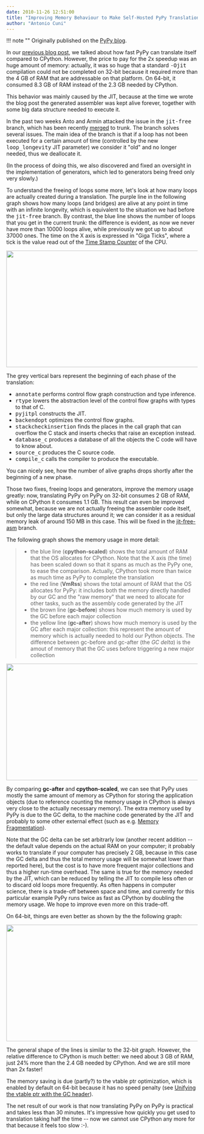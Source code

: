 ```yaml
---
date: 2010-11-26 12:51:00
title: "Improving Memory Behaviour to Make Self-Hosted PyPy Translations Practical"
author: "Antonio Cuni"
---
```


!!! note ""
    Originally published on the [PyPy blog](https://pypy.org/posts/2010/11/improving-memory-behaviour-to-make-self-856966667913962461.html).


<html><body><p>In our <a class="reference external" href="/posts/2010/11/snake-which-bites-its-tail-pypy-jitting-5161284681004717142.html">previous blog post</a>, we talked about how fast PyPy can translate
itself compared to CPython.  However, the price to pay for the 2x speedup was
an huge amount of memory: actually, it was so huge that a standard <tt class="docutils literal"><span class="pre">-Ojit</span></tt>
compilation could not be completed on 32-bit because it required more than the
4 GB of RAM that are addressable on that platform.  On 64-bit, it consumed
8.3 GB of RAM instead of the 2.3 GB needed by CPython.
</p>
<!-- more -->

<p>This behavior was mainly caused by the JIT, because at the time we wrote the
blog post the generated assembler was kept alive forever, together with some
big data structure needed to execute it.</p>
<p>In the past two weeks Anto and Armin attacked the issue in the <tt class="docutils literal"><span class="pre">jit-free</span></tt>
branch, which has been recently <a class="reference external" href="https://codespeak.net/pipermail/pypy-svn/2010-November/045019.html">merged</a> to trunk.  The branch solves several
issues. The main idea of the branch is that if a
loop has not been executed for a certain amount of time (controlled by the new
<tt class="docutils literal">loop_longevity</tt> JIT parameter) we consider it "old" and no longer needed,
thus we deallocate it.</p>
<p>(In the process of doing this, we also discovered and fixed an
oversight in the implementation of generators, which led to generators being
freed only very slowly.)</p>
<p>To understand the freeing of loops some more, let's look at how many loops are
actually created during a translation.
The purple line in the following graph shows how many loops (and bridges) are
alive at any point in time with an infinite longevity, which is equivalent to
the situation we had before the <tt class="docutils literal"><span class="pre">jit-free</span></tt> branch.  By contrast, the blue
line shows the number of loops that you get in the current trunk: the
difference is evident, as now we never have more than 10000 loops alive, while
previously we got up to about 37000 ones.  The time on the X axis is expressed
in "Giga Ticks", where a tick is the value read out of the <a class="reference external" href="https://en.wikipedia.org/wiki/Time_Stamp_Counter">Time Stamp Counter</a>
of the CPU.</p>

<a href="https://3.bp.blogspot.com/_4gR6Ggu8oHQ/TO-wIZWQVmI/AAAAAAAAAKs/J4PKLIFxxOc/s1600/loop-longevity-64-gcdelta.png"><img alt="" border="0" id="BLOGGER_PHOTO_ID_5543843324606043746" src="https://3.bp.blogspot.com/_4gR6Ggu8oHQ/TO-wIZWQVmI/AAAAAAAAAKs/J4PKLIFxxOc/s600/loop-longevity-64-gcdelta.png" style="cursor: pointer; cursor: hand; width: 600px; height: 306px;"></a>

<p>The grey vertical bars represent the beginning of each phase of the
translation:</p>
<ul class="simple">
<li><tt class="docutils literal">annotate</tt> performs control flow graph construction and type inference.</li>
<li><tt class="docutils literal">rtype</tt> lowers the abstraction level of the control flow graphs with types to that of C.</li>
<li><tt class="docutils literal">pyjitpl</tt> constructs the JIT.</li>
<li><tt class="docutils literal">backendopt</tt> optimizes the control flow graphs.</li>
<li><tt class="docutils literal">stackcheckinsertion</tt> finds the places in the call graph that can overflow the C stack and inserts checks that raise an exception instead.</li>
<li><tt class="docutils literal">database_c</tt> produces a database of all the objects the C code will have to know about.</li>
<li><tt class="docutils literal">source_c</tt> produces the C source code.</li>
<li><tt class="docutils literal">compile_c</tt> calls the compiler to produce the executable.</li>
</ul>
<p>You can nicely see, how the number of alive graphs drops shortly after the
beginning of a new phase.</p>
<p>Those two fixes, freeing loops and generators, improve the memory usage greatly:
now, translating PyPy
on PyPy on 32-bit consumes 2 GB of RAM, while on CPython it consumes 1.1 GB.
This result can even be improved somewhat, because we are not actually freeing
the assembler code itself, but
only the large data structures around it; we can consider it as a residual
memory leak of around 150 MB in this case.  This will be fixed in the
<a class="reference external" href="https://codespeak.net/svn/pypy/branch/jit-free-asm/">jit-free-asm</a> branch.</p>
<p>The following graph shows the memory usage in more detail:</p>
<blockquote>
<ul class="simple">
<li>the blue line (<strong>cpython-scaled</strong>) shows the total amount of RAM that the
OS allocates for CPython.  Note that the X axis (the time) has been
scaled down so that it spans as much as the PyPy one, to ease the
comparison. Actually, CPython took more than twice as much time as PyPy to
complete the translation</li>
<li>the red line (<strong>VmRss</strong>) shows the total amount of RAM that the
OS allocates for PyPy: it includes both the memory directly handled by
our GC and the "raw memory" that we need to allocate for other tasks, such
as the assembly code generated by the JIT</li>
<li>the brown line (<strong>gc-before</strong>) shows how much memory is used by the GC
before each major collection</li>
<li>the yellow line (<strong>gc-after</strong>) shows how much memory is used by the GC
after each major collection: this represent the amount of memory which is
actually needed to hold our Python objects.  The difference between
gc-before and gc-after (the <em>GC delta</em>) is the amout of memory that the GC
uses before triggering a new major collection</li>
</ul>
</blockquote>

<a href="https://1.bp.blogspot.com/_4gR6Ggu8oHQ/TO-wX3gomAI/AAAAAAAAAK0/sQhn6oMjWdY/s1600/memory-32.png"><img alt="" border="0" id="BLOGGER_PHOTO_ID_5543843590400677890" src="https://1.bp.blogspot.com/_4gR6Ggu8oHQ/TO-wX3gomAI/AAAAAAAAAK0/sQhn6oMjWdY/s600/memory-32.png" style="cursor: pointer; cursor: hand; width: 600px; height: 306px;"></a>

<p>By comparing <strong>gc-after</strong> and <strong>cpython-scaled</strong>, we can see that PyPy
uses mostly the same amount of memory as CPython for storing the application
objects (due to reference counting the memory usage in CPython is always very
close to the actually necessary memory).  The extra memory
used by PyPy is due to the GC delta, to the machine code generated by the JIT
and probably to some other external effect (such as e.g. <a class="reference external" href="https://en.wikipedia.org/wiki/Memory_fragmentation">Memory
Fragmentation</a>).</p>
<p>Note that the GC delta can be set arbitrarly low (another recent addition --
the default value depends on the actual RAM on your computer; it probably
works to translate if your computer has precisely 2 GB, because in this
case the GC delta and thus the total memory usage will be somewhat
lower than reported here), but the cost is to have more
frequent major collections and thus a higher run-time overhead.  The same is
true for the memory needed by the JIT, which can be reduced by telling the JIT
to compile less often or to discard old loops more frequently.  As often
happens in computer science, there is a trade-off between space and time, and
currently for this particular example PyPy runs twice as fast as CPython by
doubling the memory usage. We hope to improve even more on this trade-off.</p>
<p>On 64-bit, things are even better as shown by the the following graph:</p>

<a href="https://1.bp.blogspot.com/_4gR6Ggu8oHQ/TO-whfBmjLI/AAAAAAAAAK8/eUOmx59dA80/s1600/memory-64-gcdelta.png"><img alt="" border="0" id="BLOGGER_PHOTO_ID_5543843755626761394" src="https://1.bp.blogspot.com/_4gR6Ggu8oHQ/TO-whfBmjLI/AAAAAAAAAK8/eUOmx59dA80/s600/memory-64-gcdelta.png" style="cursor: pointer; cursor: hand; width: 600px; height: 306px;"></a>

<p>The general shape of the lines is similar to the 32-bit graph. However, the
relative difference to CPython is much better: we need about 3 GB of RAM, just
24% more than the 2.4 GB needed by CPython.  And we are still more than 2x
faster!</p>
<p>The memory saving is due (partly?) to the vtable ptr optimization, which is
enabled by default on 64-bit because it has no speed penalty (see
<a class="reference external" href="/posts/2009/10/gc-improvements-6174120095428192954.html">Unifying the vtable ptr with the GC header</a>).</p>
<p>The net result of our work is that now translating PyPy on PyPy is practical
and takes less than 30 minutes.  It's impressive how quickly you get used to
translation taking half the time -- now we cannot use CPython any more for that
because it feels too slow :-).</p></body></html>